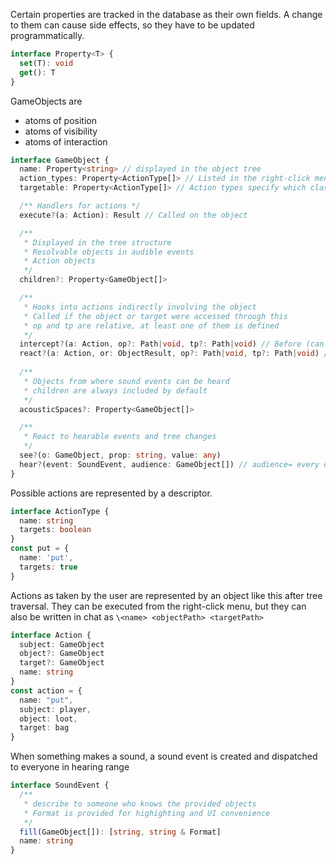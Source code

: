 Certain properties are tracked in the database as their own fields. A change to them can cause side effects, so they have to be updated programmatically.

```ts
interface Property<T> {
  set(T): void
  get(): T
}
```

GameObjects are
- atoms of position
- atoms of visibility
- atoms of interaction

```ts
interface GameObject {
  name: Property<string> // displayed in the object tree
  action_types: Property<ActionType[]> // Listed in the right-click menu
  targetable: Property<ActionType[]> // Action types specify which classes they target

  /** Handlers for actions */
  execute?(a: Action): Result // Called on the object

  /**
   * Displayed in the tree structure
   * Resolvable objects in audible events
   * Action objects
   */    
  children?: Property<GameObject[]>

  /**
   * Hooks into actions indirectly involving the object
   * Called if the object or target were accessed through this
   * op and tp are relative, at least one of them is defined
   */
  intercept?(a: Action, op?: Path|void, tp?: Path|void) // Before (can throw to prevent action)
  react?(a: Action, or: ObjectResult, op?: Path|void, tp?: Path|void) // after 
  
  /**
   * Objects from where sound events can be heard
   * children are always included by default 
   */
  acousticSpaces?: Property<GameObject[]>

  /**
   * React to hearable events and tree changes
   */
  see?(o: GameObject, prop: string, value: any)
  hear?(event: SoundEvent, audience: GameObject[]) // audience= every object where the sound was heard
}
```

Possible actions are represented by a descriptor.

```ts
interface ActionType {
  name: string
  targets: boolean
}
const put = {
  name: 'put',
  targets: true
}
```

Actions as taken by the user are represented by an object like this after tree traversal. They can be executed from the right-click menu, but they can also be written in chat as `\<name> <objectPath> <targetPath>`

```ts
interface Action {
  subject: GameObject
  object?: GameObject
  target?: GameObject
  name: string
}
const action = {
  name: "put",
  subject: player,
  object: loot,
  target: bag
}
```

When something makes a sound, a sound event is created and dispatched to everyone in hearing range

```ts
interface SoundEvent {
  /**
   * describe to someone who knows the provided objects
   * Format is provided for highighting and UI convenience
   */
  fill(GameObject[]): [string, string & Format]
  name: string
}
```